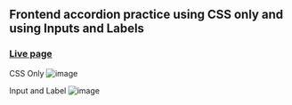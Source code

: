 ## Frontend accordion practice using CSS only and using Inputs and Labels

### [Live page](https://juanmanuelsanjurjo.github.io/accordions/)

CSS Only
![image](https://github.com/JuanManuelSanjurjo/accordions/assets/57844658/e51d5ca2-0751-48bd-ab30-ff68915841ab)

Input and Label
![image](https://github.com/JuanManuelSanjurjo/accordions/assets/57844658/e5ff141e-223b-4349-a42a-b759ca43b497)

